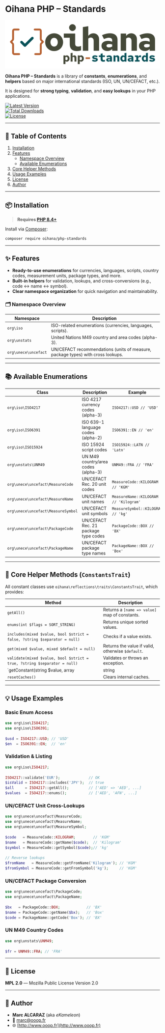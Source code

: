 # Oihana PHP – Standards

![Oihana PHP System](https://raw.githubusercontent.com/BcommeBois/oihana-php-standards/main/assets/images/oihana-php-standards-logo-inline-512x160.png)

**Oihana PHP – Standards** is a library of **constants**, **enumerations**, and **helpers** based on major international standards (ISO, UN, UN/CEFACT, etc.).  

It is designed for **strong typing**, **validation**, and **easy lookups** in your PHP applications.

[![Latest Version](https://img.shields.io/packagist/v/oihana/php-standards.svg?style=flat-square)](https://packagist.org/packages/oihana/php-standards)  
[![Total Downloads](https://img.shields.io/packagist/dt/oihana/php-standards.svg?style=flat-square)](https://packagist.org/packages/oihana/php-standards)  
[![License](https://img.shields.io/packagist/l/oihana/php-standards.svg?style=flat-square)](LICENSE)

---

## 📑 Table of Contents
1. [Installation](#-installation)
2. [Features](#-features)
    - [Namespace Overview](#-namespace-overview)
    - [Available Enumerations](#-available-enumerations)
3. [Core Helper Methods](#-core-helper-methods-constantstrait)
4. [Usage Examples](#-usage-examples)
5. [License](#-license)
6. [Author](#-author)

---

## 📦 Installation

> **Requires [PHP 8.4+](https://php.net/releases/)**

Install via [Composer](https://getcomposer.org):

```bash
composer require oihana/php-standards
```

---

## ✨ Features

- **Ready-to-use enumerations** for currencies, languages, scripts, country codes, measurement units, package types, and more.
- **Built-in helpers** for validation, lookups, and cross-conversions (e.g., code ↔ name ↔ symbol).
- **Clear namespace organization** for quick navigation and maintainability.

### 🗂 Namespace Overview

| Namespace                     | Description |
|--------------------------------|-------------|
| `org\iso`                      | ISO-related enumerations (currencies, languages, scripts). |
| `org\unstats`                  | United Nations M49 country and area codes (alpha-3). |
| `org\unece\uncefact`           | UN/CEFACT recommendations (units of measure, package types) with cross lookups. |

---

## 📚 Available Enumerations

| Class                                      | Description | Example |
|--------------------------------------------|-------------|---------|
| `org\iso\ISO4217`                           | ISO 4217 currency codes (alpha-3) | `ISO4217::USD // 'USD'` |
| `org\iso\ISO6391`                           | ISO 639-1 language codes (alpha-2) | `ISO6391::EN // 'en'` |
| `org\iso\ISO15924`                          | ISO 15924 script codes | `ISO15924::LATN // 'Latn'` |
| `org\unstats\UNM49`                         | UN M49 country/area codes (alpha-3) | `UNM49::FRA // 'FRA'` |
| `org\unece\uncefact\MeasureCode`            | UN/CEFACT Rec. 20 unit codes | `MeasureCode::KILOGRAM // 'KGM'` |
| `org\unece\uncefact\MeasureName`            | UN/CEFACT unit names | `MeasureName::KILOGRAM // 'Kilogram'` |
| `org\unece\uncefact\MeasureSymbol`          | UN/CEFACT unit symbols | `MeasureSymbol::KILOGRAM // 'kg'` |
| `org\unece\uncefact\PackageCode`            | UN/CEFACT Rec. 21 package type codes | `PackageCode::BOX // 'BX'` |
| `org\unece\uncefact\PackageName`            | UN/CEFACT package type names | `PackageName::BOX // 'Box'` |

---

## 🔧 Core Helper Methods (`ConstantsTrait`)

All constant classes use `oihana\reflections\traits\ConstantsTrait`, which provides:

| Method | Description |
|--------|-------------|
| `getAll()` | Returns a `[name => value]` map of constants. |
| `enums(int $flags = SORT_STRING)` | Returns unique sorted values. |
| `includes(mixed $value, bool $strict = false, ?string $separator = null)` | Checks if a value exists. |
| `get(mixed $value, mixed $default = null)` | Returns the value if valid, otherwise `$default`. |
| `validate(mixed $value, bool $strict = true, ?string $separator = null)` | Validates or throws an exception. |
| `getConstant(string $value, array|string|null $separator = null)` | Returns constant name(s) for a given value. |
| `resetCaches()` | Clears internal caches. |

---

## 💡 Usage Examples

### Basic Enum Access
```php
use org\iso\ISO4217;
use org\iso\ISO6391;

$usd = ISO4217::USD; // 'USD'
$en  = ISO6391::EN;  // 'en'
```

### Validation & Listing
```php
use org\iso\ISO4217;

ISO4217::validate('EUR');             // OK
$isValid = ISO4217::includes('JPY');  // true
$all     = ISO4217::getAll();         // ['AED' => 'AED', ...]
$values  = ISO4217::enums();          // ['AED', 'AFN', ...]
```

### UN/CEFACT Unit Cross-Lookups
```php
use org\unece\uncefact\MeasureCode;
use org\unece\uncefact\MeasureName;
use org\unece\uncefact\MeasureSymbol;

$code   = MeasureCode::KILOGRAM;        // 'KGM'
$name   = MeasureCode::getName($code);  // 'Kilogram'
$symbol = MeasureCode::getSymbol($code);// 'kg'

// Reverse lookups
$fromName   = MeasureCode::getFromName('Kilogram'); // 'KGM'
$fromSymbol = MeasureCode::getFromSymbol('kg');     // 'KGM'
```

### UN/CEFACT Package Conversion
```php
use org\unece\uncefact\PackageCode;
use org\unece\uncefact\PackageName;

$bx   = PackageCode::BOX;            // 'BX'
$name = PackageCode::getName($bx);   // 'Box'
$code = PackageName::getCode('Box'); // 'BX'
```

### UN M49 Country Codes
```php
use org\unstats\UNM49;

$fr = UNM49::FRA; // 'FRA'
```

---

## 📜 License
**MPL 2.0** — Mozilla Public License Version 2.0

---

## 👤 Author
- **Marc ALCARAZ** (aka *eKameleon*)  
- 📧 [marc@ooop.fr](mailto:marc@ooop.fr)  
- 🌐 [http://www.ooop.fr](http://www.ooop.fr)
